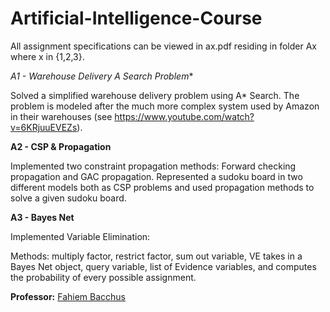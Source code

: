 # Artificial-Intelligence-Course


All assignment specifications can be viewed in ax.pdf residing in folder Ax where x in {1,2,3}.

**A1 - Warehouse Delivery A* Search Problem** 

Solved a simplified warehouse delivery problem using A* Search. The problem is modeled after the much 
more complex system used by Amazon in their warehouses (see https://www.youtube.com/watch?v=6KRjuuEVEZs).

**A2 - CSP & Propagation**

Implemented two constraint propagation methods: Forward checking propagation and GAC propagation. 
Represented a sudoku board in two different models both as CSP problems and used propagation methods to solve a given sudoku board.

**A3 - Bayes Net**

Implemented Variable Elimination: 

Methods: multiply factor, restrict factor, sum out variable, VE takes in a Bayes Net object, query variable, list of Evidence variables, and 
computes the probability of every possible assignment. 

**Professor:**
[Fahiem Bacchus](http://www.cs.toronto.edu/~fbacchus/)
